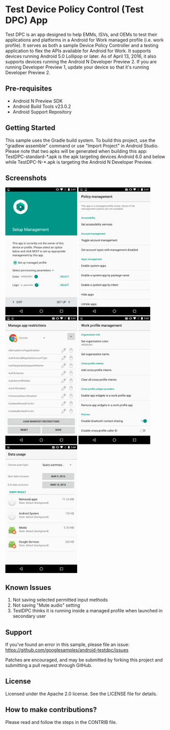 Test Device Policy Control (Test DPC) App
=========================================

Test DPC is an app designed to help EMMs, ISVs, and OEMs to test their applications and platforms in a Android for Work managed profile (i.e. work profile). It serves as both a sample Device Policy Controller and a testing application to flex the APIs available for Android for Work. It supports devices running Android 5.0 Lollipop or later. As of April 13, 2016, it also supports devices running the Android N Developer Preview 2. If you are running Developer Preview 1, update your device so that it's running Developer Preview 2.

Pre-requisites
--------------

- Android N Preview SDK
- Android Build Tools v23.0.2
- Android Support Repository

Getting Started
---------------

This sample uses the Gradle build system. To build this project, use the "gradlew assemble" command or use "Import Project" in Android Studio.
Please note that two apks will be generated when building this app: TestDPC\-standard\-\*.apk is the apk targeting devices Android 6.0 and below while TestDPC\-N\-\*.apk is targeting the Android N Developer Preview.

Screenshots
------------

<img src="doc/setup.png" height="400" alt="Setup" title="Setup screen"/>
<img src="doc/policy_management.png" height="400" alt="Policy Management" title="Home screen once the profile is setup" />
<img src="doc/manage_app_restrictions.png" height="400" alt="Manage App Restrictions" title="Manage restrictions for apps in the work profile" />
<img src="doc/work_profile_management.png" height="400" alt="Work Profile Management" title="Manage policies specific to the work profile" />
<img src="doc/network_data_usage_stats.png" height="400" alt="Network Data Usage Stats" title="Analyze data usage for specific work apps or the entire profile" />

Known Issues
------------

1. Not saving selected permitted input methods
2. Not saving "Mute audio" setting
3. TestDPC thinks it is running inside a managed profile when launched in secondary user

Support
-------

If you've found an error in this sample, please file an issue:
https://github.com/googlesamples/android-testdpc/issues

Patches are encouraged, and may be submitted by forking this project and submitting a pull request through GitHub.

License
-------

Licensed under the Apache 2.0 license. See the LICENSE file for details.

How to make contributions?
--------------------------

Please read and follow the steps in the CONTRIB file.
